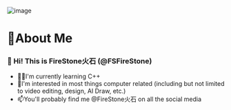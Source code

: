 ![image](https://github.com/FSFireStone/FSFireStone/blob/main/images/FRST_aibackground_github_readme.png "Profile Background, Create by Stable Diffusion AI.")
# 🤗About Me
### 👋 Hi! This is FireStone火石 (@FSFireStone)
- 👨‍💻I'm currently learning C++
- 👀I'm interested in most things computer related (including but not limited to video editing, design, AI Draw, etc.)
- 📫You'll probably find me @FireStone火石 on all the social media

<!--
**FSFireStone/FSFireStone** is a ✨ _special_ ✨ repository because its `README.md` (this file) appears on your GitHub profile.

Here are some ideas to get you started:

- 🔭 I’m currently working on ...
- 🌱 I’m currently learning ...
- 👯 I’m looking to collaborate on ...
- 🤔 I’m looking for help with ...
- 💬 Ask me about ...
- 📫 How to reach me: ...
- 😄 Pronouns: ...
- ⚡ Fun fact: ...
-->
